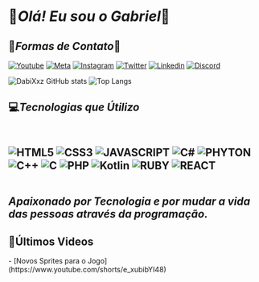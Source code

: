 <h1>👾<i>Olá! Eu sou o Gabriel</i>👾</h1>

<H2>📱<i>Formas de Contato</i>💬</h2>

[![Youtube](https://img.shields.io/badge/YouTube-FF0000?style=for-the-badge&logo=youtube&logoColor=white)](https://www.youtube.com/channel/UCDReDwX1U9SZvoNkRCpFvWw)
[![Meta](https://img.shields.io/badge/Facebook-1877F2?style=for-the-badge&logo=facebook&logoColor=white)](https://www.facebook.com/profile.php?id=100065445083782)
[![Instagram](https://img.shields.io/badge/Instagram-E4405F?style=for-the-badge&logo=instagram&logoColor=white)](https://www.instagram.com/gabrielhenri2208/)
[![Twitter](https://img.shields.io/badge/Twitter-1DA1F2?style=for-the-badge&logo=twitter&logoColor=white)](https://twitter.com/Gabriel220803)
[![Linkedin](https://img.shields.io/badge/LinkedIn-0077B5?style=for-the-badge&logo=linkedin&logoColor=white)](https://www.linkedin.com/in/gabriel-henrique-b243161a2/)
[![Discord](https://img.shields.io/badge/Discord-7289DA?style=for-the-badge&logo=discord&logoColor=white)](https://discord.com/channels/@me)

<!--Painel de Status-->
![DabiXxz GitHub stats](https://github-readme-stats.vercel.app/api?username=DabiXxz&show_icons=true&theme=radical)
![Top Langs](https://github-readme-stats.vercel.app/api/top-langs/?username=DabiXxz&layout=compact&langs_count=7&theme=radical)

<h2>💻<i>Tecnologias que Útilizo</i><h2>
<div style="display: inline_block"><br/>
<img align="center" alt="HTML5" src="https://img.shields.io/badge/HTML5-E34F26?style=for-the-badge&logo=html5&logoColor=white">
<img align="center" alt="CSS3" src="https://img.shields.io/badge/CSS3-1572B6?style=for-the-badge&logo=css3&logoColor=white">
<img align="center" alt="JAVASCRIPT" src="https://img.shields.io/badge/JavaScript-323330?style=for-the-badge&logo=javascript&logoColor=F7DF1E">
<img align="center" alt="C#" src="https://img.shields.io/badge/C%23-239120?style=for-the-badge&logo=c-sharp&logoColor=white">
<img align="center" alt="PHYTON" src="https://img.shields.io/badge/Python-3776AB?style=for-the-badge&logo=python&logoColor=white">
<img align="center" alt="C++" src="https://img.shields.io/badge/C%2B%2B-00599C?style=for-the-badge&logo=c%2B%2B&logoColor=white">
<img align="center" alt="C" src="https://img.shields.io/badge/Java-ED8B00?style=for-the-badge&logo=java&logoColor=white">
<img align="center" alt="PHP" src="https://img.shields.io/badge/PHP-777BB4?style=for-the-badge&logo=php&logoColor=white">
<img align="center" alt="Kotlin" src="https://img.shields.io/badge/Kotlin-0095D5?&style=for-the-badge&logo=kotlin&logoColor=white">
<img align="center" alt="RUBY" src="https://img.shields.io/badge/Ruby-CC342D?style=for-the-badge&logo=ruby&logoColor=white">
<img align="center" alt="REACT" src="https://img.shields.io/badge/React-20232A?style=for-the-badge&logo=react&logoColor=61DAFB">
</div><br/>

<i>Apaixonado por Tecnologia e por mudar a vida das pessoas através da programação.</i>


<h2>🎥Últimos Videos</h2>
- [Novos Sprites para o Jogo](https://www.youtube.com/shorts/e_xubibYI48)<br/>

